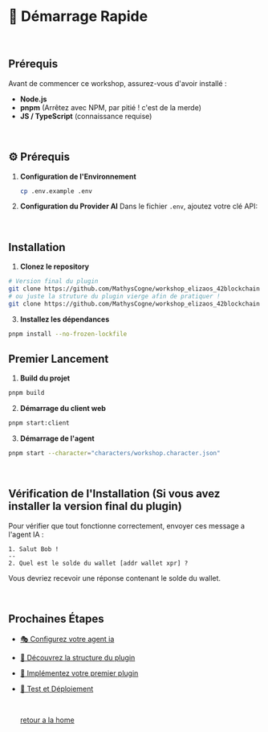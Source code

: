 # 🚀 Démarrage Rapide

<br/>

## Prérequis

Avant de commencer ce workshop, assurez-vous d'avoir installé :

- **Node.js** 
- **pnpm** (Arrêtez avec NPM, par pitié ! c'est de la merde)
- **JS / TypeScript** (connaissance requise)

<br/>

## ⚙️ Prérequis

1. **Configuration de l'Environnement**
   ```bash
   cp .env.example .env
   ```

2. **Configuration du Provider AI**
   Dans le fichier `.env`, ajoutez votre clé API:

<br/>

## Installation

1. **Clonez le repository**
```bash
# Version final du plugin
git clone https://github.com/MathysCogne/workshop_elizaos_42blockchain
# ou juste la struture du plugin vierge afin de pratiquer !
git clone https://github.com/MathysCogne/workshop_elizaos_42blockchain
```

3. **Installez les dépendances**
```bash
pnpm install --no-frozen-lockfile
```

## Premier Lancement

1. **Build du projet**
```bash
pnpm build
```

2. **Démarrage du client web**
```bash
pnpm start:client
```

3. **Démarrage de l'agent**
```bash
pnpm start --character="characters/workshop.character.json"
```

<br/>

## Vérification de l'Installation (Si vous avez installer la version final du plugin)

Pour vérifier que tout fonctionne correctement, envoyer ces message a l'agent IA :
```
1. Salut Bob !
--
2. Quel est le solde du wallet [addr wallet xpr] ?
```

Vous devriez recevoir une réponse contenant le solde du wallet.

<br/>

## Prochaines Étapes

- [🎭 Configurez votre agent ia](./character-config.md)
- [📁 Découvrez la structure du plugin](./project-structure.md)
- [🔧 Implémentez votre premier plugin](./plugin-implementation.md)
- [🧪 Test et Déploiement](./testing-deployment.md)

  <br/>

  [retour a la home](../)
